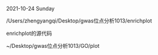 2021-10-24 Sunday

/Users/zhengyangqi/Desktop/gwas位点分析1013/enrichplot

enrichplot的源代码



~/Desktop/gwas位点分析1013/GO/plot
